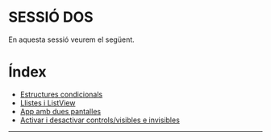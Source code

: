 # SESSIÓ DOS

En aquesta sessió veurem el següent.

# Índex

- [Estructures condicionals](Condicionals/Readme.md)
- [Llistes i ListView](llistes.md)
- [App amb dues pantalles](2pantalles.md)
- [Activar i desactivar controls/visibles e invisibles](visible.md)





---


